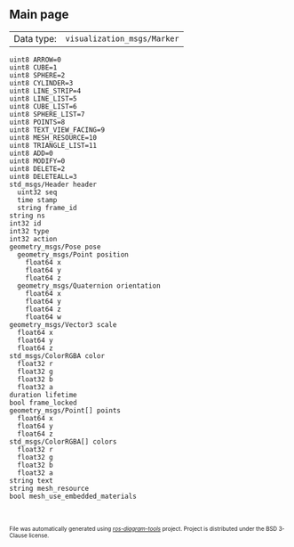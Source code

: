 <!--
File was automatically generated using 'ros-diagram-tools' project.
Project is distributed under the BSD 3-Clause license.
-->

## Main page

|     |     |
| --- | --- |
| Data type: | `visualization_msgs/Marker` |

```
uint8 ARROW=0
uint8 CUBE=1
uint8 SPHERE=2
uint8 CYLINDER=3
uint8 LINE_STRIP=4
uint8 LINE_LIST=5
uint8 CUBE_LIST=6
uint8 SPHERE_LIST=7
uint8 POINTS=8
uint8 TEXT_VIEW_FACING=9
uint8 MESH_RESOURCE=10
uint8 TRIANGLE_LIST=11
uint8 ADD=0
uint8 MODIFY=0
uint8 DELETE=2
uint8 DELETEALL=3
std_msgs/Header header
  uint32 seq
  time stamp
  string frame_id
string ns
int32 id
int32 type
int32 action
geometry_msgs/Pose pose
  geometry_msgs/Point position
    float64 x
    float64 y
    float64 z
  geometry_msgs/Quaternion orientation
    float64 x
    float64 y
    float64 z
    float64 w
geometry_msgs/Vector3 scale
  float64 x
  float64 y
  float64 z
std_msgs/ColorRGBA color
  float32 r
  float32 g
  float32 b
  float32 a
duration lifetime
bool frame_locked
geometry_msgs/Point[] points
  float64 x
  float64 y
  float64 z
std_msgs/ColorRGBA[] colors
  float32 r
  float32 g
  float32 b
  float32 a
string text
string mesh_resource
bool mesh_use_embedded_materials


```


</br>
<font size="1">
File was automatically generated using <a href="https://github.com/anetczuk/ros-diagram-tools"><i>ros-diagram-tools</i></a> project.
Project is distributed under the BSD 3-Clause license.
</font>

